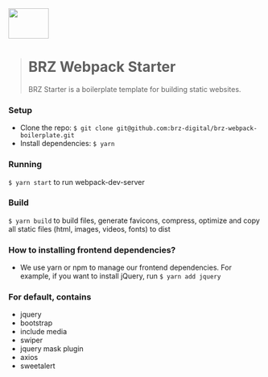<img src="https://raw.githubusercontent.com/brz-digital/brz-starter/develop/src/images/brz.png" width="80" height="60" />

> # BRZ Webpack Starter
> 
> BRZ Starter is a boilerplate template for building static websites.

### Setup
- Clone the repo: `$ git clone git@github.com:brz-digital/brz-webpack-boilerplate.git`
- Install dependencies: `$ yarn`

### Running
`$ yarn start` to run webpack-dev-server 

### Build
`$ yarn build` to build files, generate favicons, compress, optimize and copy all static files (html, images, videos, fonts) to dist

### How to installing frontend dependencies?
- We use yarn or npm to manage our frontend dependencies. For example, if you want to install jQuery, run `$ yarn add jquery`

### For default, contains
- jquery
- bootstrap
- include media
- swiper
- jquery mask plugin
- axios
- sweetalert
